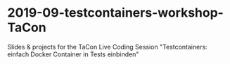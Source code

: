 # 2019-09-testcontainers-workshop-TaCon
Slides &amp; projects for the TaCon Live Coding Session "Testcontainers: einfach Docker Container in Tests einbinden"
